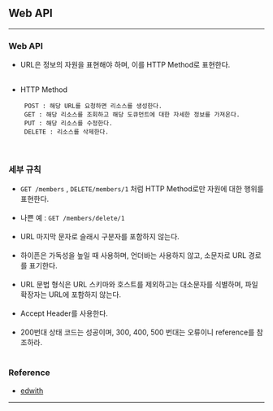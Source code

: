 Web API
-------

---

### Web API<br>

-	URL은 정보의 자원을 표현해야 하며, 이를 HTTP Method로 표현한다.<br><br>
-	HTTP Method<br>

	```
	 POST : 해당 URL를 요청하면 리소스를 생성한다.
	 GET : 해당 리소스를 조회하고 해당 도큐먼트에 대한 자세한 정보를 가져온다.
	 PUT : 해당 리소스를 수정한다.
	 DELETE : 리소스를 삭제한다.
	```

<br>

### 세부 규칙<br>

-	`GET /members` , `DELETE/members/1` 처럼 HTTP Method로만 자원에 대한 행위를 표현한다.<br><br>
-	나쁜 예 : `GET /members/delete/1` <br><br>
-	URL 마지막 문자로 슬래시 구분자를 포함하지 않는다.<br><br>
-	하이픈은 가독성을 높일 때 사용하며, 언더바는 사용하지 않고, 소문자로 URL 경로를 표기한다.<br><br>
-	URL 문법 형식은 URL 스키마와 호스트를 제외하고는 대소문자를 식별하며, 파일 확장자는 URL에 포함하지 않는다.<br><br>
-	Accept Header를 사용한다.<br><br>
-	200번대 상태 코드는 성공이며, 300, 400, 500 번대는 오류이니 reference를 참조하라.<br><br>

### Reference<br>

-	[edwith](https://www.edwith.org/boostcourse-web/lecture/20654/)

---
